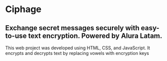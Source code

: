 # Ciphage
## Exchange secret messages securely with easy-to-use text encryption. Powered by Alura Latam.
This web project was developed using HTML, CSS, and JavaScript. It encrypts and decrypts text by replacing vowels with encryption keys
